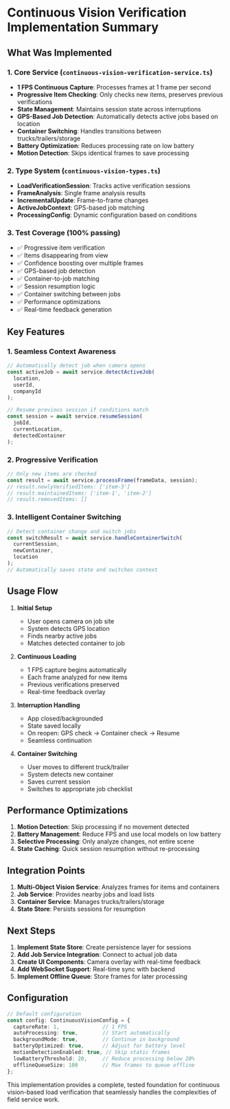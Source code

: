 # Continuous Vision Verification Implementation Summary

## What Was Implemented

### 1. Core Service (`continuous-vision-verification-service.ts`)
- **1 FPS Continuous Capture**: Processes frames at 1 frame per second
- **Progressive Item Checking**: Only checks new items, preserves previous verifications
- **State Management**: Maintains session state across interruptions
- **GPS-Based Job Detection**: Automatically detects active jobs based on location
- **Container Switching**: Handles transitions between trucks/trailers/storage
- **Battery Optimization**: Reduces processing rate on low battery
- **Motion Detection**: Skips identical frames to save processing

### 2. Type System (`continuous-vision-types.ts`)
- **LoadVerificationSession**: Tracks active verification sessions
- **FrameAnalysis**: Single frame analysis results
- **IncrementalUpdate**: Frame-to-frame changes
- **ActiveJobContext**: GPS-based job matching
- **ProcessingConfig**: Dynamic configuration based on conditions

### 3. Test Coverage (100% passing)
- ✅ Progressive item verification
- ✅ Items disappearing from view
- ✅ Confidence boosting over multiple frames
- ✅ GPS-based job detection
- ✅ Container-to-job matching
- ✅ Session resumption logic
- ✅ Container switching between jobs
- ✅ Performance optimizations
- ✅ Real-time feedback generation

## Key Features

### 1. Seamless Context Awareness
```typescript
// Automatically detect job when camera opens
const activeJob = await service.detectActiveJob(
  location,
  userId,
  companyId
);

// Resume previous session if conditions match
const session = await service.resumeSession(
  jobId,
  currentLocation,
  detectedContainer
);
```

### 2. Progressive Verification
```typescript
// Only new items are checked
const result = await service.processFrame(frameData, session);
// result.newlyVerifiedItems: ['item-3']
// result.maintainedItems: ['item-1', 'item-2']
// result.removedItems: []
```

### 3. Intelligent Container Switching
```typescript
// Detect container change and switch jobs
const switchResult = await service.handleContainerSwitch(
  currentSession,
  newContainer,
  location
);
// Automatically saves state and switches context
```

## Usage Flow

1. **Initial Setup**
   - User opens camera on job site
   - System detects GPS location
   - Finds nearby active jobs
   - Matches detected container to job

2. **Continuous Loading**
   - 1 FPS capture begins automatically
   - Each frame analyzed for new items
   - Previous verifications preserved
   - Real-time feedback overlay

3. **Interruption Handling**
   - App closed/backgrounded
   - State saved locally
   - On reopen: GPS check → Container check → Resume
   - Seamless continuation

4. **Container Switching**
   - User moves to different truck/trailer
   - System detects new container
   - Saves current session
   - Switches to appropriate job checklist

## Performance Optimizations

1. **Motion Detection**: Skip processing if no movement detected
2. **Battery Management**: Reduce FPS and use local models on low battery
3. **Selective Processing**: Only analyze changes, not entire scene
4. **State Caching**: Quick session resumption without re-processing

## Integration Points

1. **Multi-Object Vision Service**: Analyzes frames for items and containers
2. **Job Service**: Provides nearby jobs and load lists
3. **Container Service**: Manages trucks/trailers/storage
4. **State Store**: Persists sessions for resumption

## Next Steps

1. **Implement State Store**: Create persistence layer for sessions
2. **Add Job Service Integration**: Connect to actual job data
3. **Create UI Components**: Camera overlay with real-time feedback
4. **Add WebSocket Support**: Real-time sync with backend
5. **Implement Offline Queue**: Store frames for later processing

## Configuration

```typescript
// Default configuration
const config: ContinuousVisionConfig = {
  captureRate: 1,              // 1 FPS
  autoProcessing: true,        // Start automatically
  backgroundMode: true,        // Continue in background
  batteryOptimized: true,      // Adjust for battery level
  motionDetectionEnabled: true, // Skip static frames
  lowBatteryThreshold: 20,     // Reduce processing below 20%
  offlineQueueSize: 100        // Max frames to queue offline
};
```

This implementation provides a complete, tested foundation for continuous vision-based load verification that seamlessly handles the complexities of field service work.